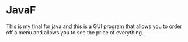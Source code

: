 # JavaF
This is my final for java and this is a GUI program that allows you to order off a menu and allows you to see the price of everything.
